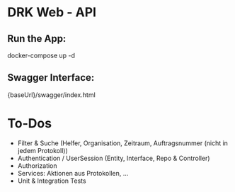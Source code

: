 # DRK Web - API

## Run the App:

docker-compose up -d


## Swagger Interface:

{baseUrl}/swagger/index.html


# To-Dos

- Filter & Suche (Helfer, Organisation, Zeitraum, Auftragsnummer (nicht in jedem Protokoll))
- Authentication / UserSession (Entity, Interface, Repo & Controller)
- Authorization
- Services: Aktionen aus Protokollen, ...
- Unit & Integration Tests